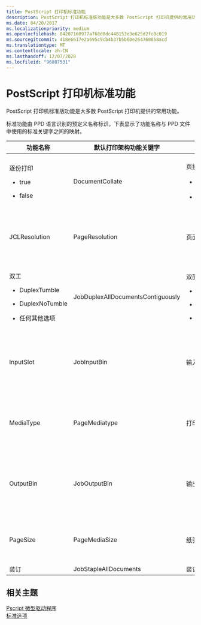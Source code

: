 ```yaml
---
title: PostScript 打印机标准功能
description: PostScript 打印机标准版功能是大多数 PostScript 打印机提供的常用功能。
ms.date: 04/20/2017
ms.localizationpriority: medium
ms.openlocfilehash: 84207160977a768d0dc448153e3e625d2fc0c019
ms.sourcegitcommit: 418e6617e2a695c9cb4b37b5b60e264760858acd
ms.translationtype: MT
ms.contentlocale: zh-CN
ms.lasthandoff: 12/07/2020
ms.locfileid: "96807531"
---
```

# <a name="postscript-printer-standard-features"></a>PostScript 打印机标准功能


PostScript 打印机标准版功能是大多数 PostScript 打印机提供的常用功能。

标准功能由 PPD 语言识别的预定义名称标识，下表显示了功能名称与 PPD 文件中使用的标准关键字之间的映射。

<table>
<colgroup>
<col width="25%" />
<col width="25%" />
<col width="25%" />
<col width="25%" />
</colgroup>
<thead>
<tr class="header">
<th>功能名称</th>
<th>默认打印架构功能关键字</th>
<th>描述</th>
<th>注释</th>
</tr>
</thead>
<tbody>
<tr class="odd">
<td><p>逐份打印</p>
<ul>
<li><p>true</p></li>
<li><p>false</p></li>
</ul></td>
<td>DocumentCollate</td>
<td><p>页排序规则</p>
<ul>
<li><p>排序</p></li>
<li><p>彩色</p></li>
</ul></td>
<td><p>可选</p>
<p>如果未指定，则不支持排序规则。</p></td>
</tr>
<tr class="even">
<td>JCLResolution</td>
<td>PageResolution</td>
<td>页面分辨率</td>
<td>至少需要一种分辨率功能 (JCLResolution 或解决) 。 必须至少指定一个选项。</td>
</tr>
<tr class="odd">
<td><p>双工</p>
<ul>
<li><p>DuplexTumble</p></li>
<li><p>DuplexNoTumble</p></li>
<li><p>任何其他选项</p></li>
</ul></td>
<td>JobDuplexAllDocumentsContiguously</td>
<td><p>双面打印</p>
<ul>
<li><p>TwoSidedShortEdge</p></li>
<li><p>TwoSidedLongEdge</p></li>
<li><p>OneSided</p></li>
</ul></td>
<td><p>可选</p>
<p>如果未指定，则仅支持单面打印。</p></td>
</tr>
<tr class="even">
<td>InputSlot</td>
<td>JobInputBin</td>
<td>输入纸盒的类型</td>
<td><p>必须</p>
<p>自定义的输入箱名称必须小于或等于24个字符。</p></td>
</tr>
<tr class="odd">
<td>MediaType</td>
<td>PageMediatype</td>
<td>打印介质的类型</td>
<td><p>可选</p>
<p>如果未指定，则始终使用打印机的默认介质。</p></td>
</tr>
<tr class="even">
<td>OutputBin</td>
<td>JobOutputBin</td>
<td>输出容器类型</td>
<td><p>可选</p>
<p>如果未指定，则打印系统不会尝试选择一个输出 bin。</p></td>
</tr>
<tr class="odd">
<td>PageSize</td>
<td>PageMediaSize</td>
<td>纸张大小</td>
<td><p>必须</p>
<p>必须至少指定一个选项。</p></td>
</tr>
<tr class="even">
<td>装订</td>
<td>JobStapleAllDocuments</td>
<td>装订类型</td>
<td>可选</td>
</tr>
</tbody>
</table>

 

## <a name="related-topics"></a>相关主题
[Pscript 微型驱动程序](pscript-minidrivers.md)  
[标准选项](standard-options.md)  



